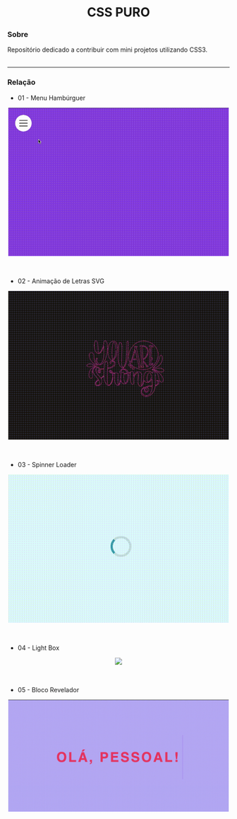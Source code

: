 <h1 align="center"> <strong> CSS PURO </strong></h1>

### Sobre

Repositório dedicado a contribuir com mini projetos utilizando CSS3. <br><br>


---

### Relação

- 01 - Menu Hambúrguer 
<p align="center">
  <img width= '500' src="gifs/01menuhamburguer.gif">
</p><br>

- 02 - Animação de Letras SVG
<p align="center">
  <img width= '500' src="gifs/02letrassvg.gif">
</p><br>

- 03 - Spinner Loader
<p align="center">
  <img width= '500' src="gifs/03loader.gif">
</p><br>

- 04 - Light Box
<p align="center">
  <img width= '500' src="gifs/04lightbox.gif">
</p><br>

- 05 - Bloco Revelador
<p align="center">
  <img width= '500' src="gifs/05bloco.gif">
</p><br>